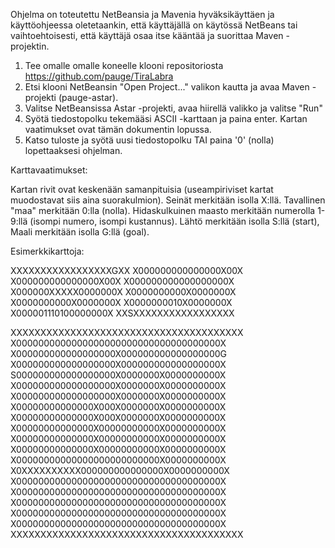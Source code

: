Ohjelma on toteutettu NetBeansia ja Mavenia hyväksikäyttäen ja käyttöohjeessa oletetaankin, että 
käyttäjällä on käytössä NetBeans tai vaihtoehtoisesti, että käyttäjä osaa itse kääntää ja suorittaa 
Maven -projektin.

1. 	Tee omalle omalle koneelle klooni repositoriosta https://github.com/pauge/TiraLabra
2. 	Etsi klooni NetBeansin "Open Project..." valikon kautta ja avaa Maven -projekti (pauge-astar).
3. 	Valitse NetBeansissa Astar -projekti, avaa hiirellä valikko ja valitse "Run"
4. 	Syötä tiedostopolku tekemääsi ASCII -karttaan ja paina enter. Kartan vaatimukset ovat tämän dokumentin 
	lopussa.
5. 	Katso tuloste ja syötä uusi tiedostopolku TAI paina '0' (nolla) lopettaaksesi ohjelman.




Karttavaatimukset:

Kartan rivit ovat keskenään samanpituisia (useampiriviset kartat muodostavat siis aina suorakulmion).
Seinät merkitään isolla X:llä.
Tavallinen "maa" merkitään 0:lla (nolla).
Hidaskulkuinen maasto merkitään numerolla 1-9:llä (isompi numero, isompi kustannus).
Lähtö merkitään isolla S:llä (start),
Maali merkitään isolla G:llä (goal).

Esimerkkikarttoja:

XXXXXXXXXXXXXXXXXGXX
X000000000000000X00X
X000000000000000X00X
X000000000000000000X
X000000XXXXX0000000X
X0000000000X0000000X
X0000000000X0000000X
X0000000010X0000000X
X000001110100000000X
XXSXXXXXXXXXXXXXXXXX

XXXXXXXXXXXXXXXXXXXXXXXXXXXXXXXXXXXXXXX
X0000000000000000000000000000000000000X
X000000000000000000X000000000000000000G
X000000000000000000X000000000000000000X
S000000000000000000X0000000X0000000000X
X000000000000000000X0000000X0000000000X
X000000000000000000X0000000X0000000000X
X00000000000000X000X0000000X0000000000X
X00000000000000X000X0000000X0000000000X
X00000000000000X00000000000X0000000000X
X00000000000000X00000000000X0000000000X
X00000000000000X00000000000X0000000000X
X00000000000000000000000000X0000000000X
X0XXXXXXXXXX000000000000000X0000000000X
X0000000000000000000000000000000000000X
X0000000000000000000000000000000000000X
X0000000000000000000000000000000000000X
X0000000000000000000000000000000000000X
X0000000000000000000000000000000000000X
XXXXXXXXXXXXXXXXXXXXXXXXXXXXXXXXXXXXXXX